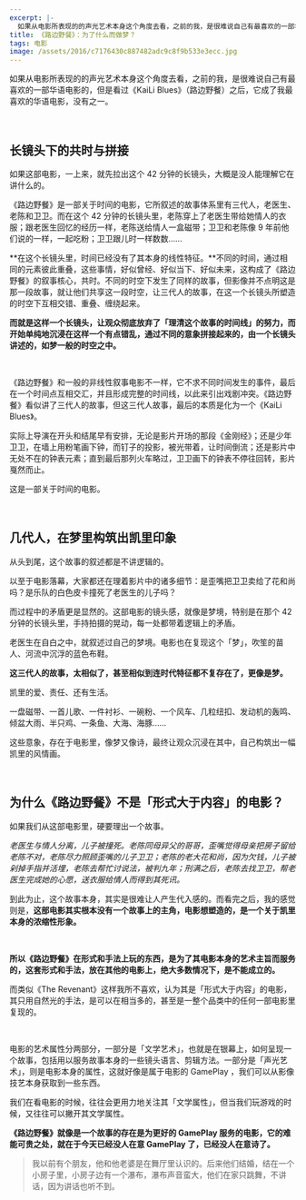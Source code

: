 ```yaml
---
excerpt: |-
  如果从电影所表现的的声光艺术本身这个角度去看，之前的我，是很难说自己有最喜欢的一部华语电影的，但是看过《KaiLi Blues》（路边野餐）之后，它成了我最喜欢的华语电影，没有之一。
title: 《路边野餐》：为了什么而做梦？
tags: 电影
image: /assets/2016/c7176430c887482adc9c8f9b533e3ecc.jpg
---
```


如果从电影所表现的的声光艺术本身这个角度去看，之前的我，是很难说自己有最喜欢的一部华语电影的，但是看过《KaiLi Blues》（路边野餐）之后，它成了我最喜欢的华语电影，没有之一。

<br>

## 长镜头下的共时与拼接

如果这部电影，一上来，就先拉出这个 42 分钟的长镜头，大概是没人能理解它在讲什么的。

《路边野餐》是一部关于时间的电影，它所叙述的故事体系里有三代人，老医生、老陈和卫卫。而在这个 42 分钟的长镜头里，老陈穿上了老医生带给她情人的衣服；跟老医生回忆的经历一样，老陈送给情人一盒磁带；卫卫和老陈像 9 年前他们说的一样，一起吃粉；卫卫跟儿时一样数数……

**在这个长镜头里，时间已经没有了其本身的线性特征。**不同的时间，通过相同的元素彼此重叠，这些事情，好似曾经、好似当下、好似未来，这构成了《路边野餐》的叙事核心，共时。不同的时空下发生了同样的故事，但影像并不点明这是那一段故事，就让他们共享这一段时空，让三代人的故事，在这一个长镜头所塑造的时空下互相交错、重叠、缠绕起来。

**而就是这样一个长镜头，让观众彻底放弃了「理清这个故事的时间线」的努力，而开始单纯地沉浸在这样一个有点错乱，通过不同的意象拼接起来的，由一个长镜头讲述的，如梦一般的时空之中。**

<br>

《路边野餐》和一般的非线性叙事电影不一样，它不求不同时间发生的事件，最后在一个时间点互相交汇，并且形成完整的时间线，以此来引出戏剧冲突。《路边野餐》看似讲了三代人的故事，但这三代人故事，最后的本质是化为一个《KaiLi Blues》。

实际上导演在开头和结尾早有安排，无论是影片开场的那段《金刚经》；还是少年卫卫，在墙上用粉笔画下钟，而钉子的投影，被光带着，让时间倒流；还是影片中无处不在的钟表元素；直到最后那列火车略过，卫卫画下的钟表不停往回转，影片戛然而止。

这是一部关于时间的电影。

<br>

## 几代人，在梦里构筑出凯里印象

从头到尾，这个故事的叙述都是不讲逻辑的。

以至于电影落幕，大家都还在理着影片中的诸多细节：是歪嘴把卫卫卖给了花和尚吗？是乐队的白色皮卡撞死了老医生的儿子吗？

而过程中的矛盾更是显然的。这部电影的镜头感，就像是梦境，特别是在那个 42 分钟的长镜头里，手持拍摄的晃动，每一处都带着逻辑上的矛盾。

老医生在自白之中，就叙述过自己的梦境。电影也在复现这个「梦」，吹笙的苗人、河流中沉浮的蓝色布鞋。

**这三代人的故事，太相似了，甚至相似到连时代特征都不复存在了，更像是梦。**

凯里的爱、责任、还有生活。

一盘磁带、一首儿歌、一件衬衫、一碗粉、一个风车、几粒纽扣、发动机的轰鸣、倾盆大雨、半只鸡、一条鱼、大海、海豚……

这些意象，存在于电影里，像梦又像诗，最终让观众沉浸在其中，自己构筑出一幅凯里的风情画。

<br>

## 为什么《路边野餐》不是「形式大于内容」的电影？

如果我们从这部电影里，硬要理出一个故事。

_老医生与情人分离，儿子被撞死。老陈同母异父的哥哥，歪嘴觉得母亲把房子留给老陈不对，老陈尽力照顾歪嘴的儿子卫卫；老陈的老大花和尚，因为欠钱，儿子被剁掉手指并活埋，老陈去帮忙讨说法，被判九年；刑满之后，老陈去找卫卫，帮老医生完成她的心愿，送衣服给情人而得到其死讯。_

到此为止，这个故事本身，其实是很难让人产生代入感的。而看完之后，我的感觉则是，**这部电影其实根本没有一个故事上的主角，电影想塑造的，是一个关于凯里本身的浓缩性形象。**

<br>

**所以《路边野餐》在形式和手法上玩的东西，是为了其电影本身的艺术主旨而服务的，这套形式和手法，放在其他的电影上，绝大多数情况下，是不能成立的。**

而类似《The Revenant》这样我所不喜欢，认为其是「形式大于内容」的电影，其只用自然光的手法，是可以在相当多的，甚至是一整个品类中的任何一部电影里复现的。

<br>

电影的艺术属性分两部分，一部分是「文学艺术」，也就是在银幕上，如何呈现一个故事，包括用以服务故事本身的一些镜头语言、剪辑方法。一部分是「声光艺术」，则是电影本身的属性，这就好像是属于电影的 GamePlay ，我们可以从影像技艺本身获取到一些东西。

我们在看电影的时候，往往会更用力地关注其「文学属性」，但当我们玩游戏的时候，又往往可以撇开其文学属性。

**《路边野餐》就像是一个故事的存在是为更好的 GamePlay 服务的电影，它的难能可贵之处，就在于今天已经没人在意 GamePlay 了，已经没人在意诗了。**

> 我以前有个朋友，他和他老婆是在舞厅里认识的。后来他们结婚，结在一个小房子里，小房子边有一个瀑布，瀑布声音蛮大，他们在家只跳舞，不讲话，因为讲话也听不到。

